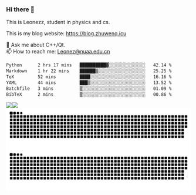 ### Hi there 👋

<!--
**Leonezz/Leonezz** is a ✨ _special_ ✨ repository because its `README.md` (this file) appears on your GitHub profile.

Here are some ideas to get you started:

-->

This is Leonezz, student in physics and cs.

This is my blog website: https://blog.zhuwenq.icu

💬 Ask me about C++/Qt. \
📫 How to reach me: Leonez@nuaa.edu.cn

<!--START_SECTION:waka-->

```text
Python      2 hrs 17 mins   ██████████▓░░░░░░░░░░░░░░   42.14 %
Markdown    1 hr 22 mins    ██████▒░░░░░░░░░░░░░░░░░░   25.25 %
TeX         52 mins         ████░░░░░░░░░░░░░░░░░░░░░   16.16 %
YAML        44 mins         ███▒░░░░░░░░░░░░░░░░░░░░░   13.52 %
Batchfile   3 mins          ▒░░░░░░░░░░░░░░░░░░░░░░░░   01.09 %
BibTeX      2 mins          ▒░░░░░░░░░░░░░░░░░░░░░░░░   00.86 %
```

<!--END_SECTION:waka-->

<img align="left" src="https://github-readme-stats.vercel.app/api?username=Leonezz&count_private=true&show_icons=true&include_all_commits=true&theme=vue"/>
<img align="left" src="https://github-readme-stats.vercel.app/api/top-langs/?username=Leonezz&hide=TeX&layout=compact&theme=vue"/>

![GitHub Snake Light](https://raw.githubusercontent.com/Leonezz/Leonezz/output/github-contribution-grid-snake-light.svg#gh-light-mode-only)![GitHub Snake dark](https://raw.githubusercontent.com/Leonezz/Leonezz/output/github-contribution-grid-snake-dark.svg#gh-dark-mode-only)
